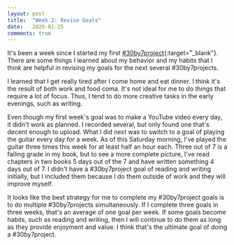 ```yaml
---
layout: post
title:  "Week 2: Revise Goals"
date:   2020-01-25
comments: true
---
```

It's been a week since I started my first [#30by7project][#30by7project]{:target="_blank"}. There are some things I learned about my behavior and my habits that I think are helpful in revising my goals for the next several #30by7projects.

I learned that I get really tired after I come home and eat dinner. I think it's the result of both work and food coma. It's not ideal for me to do things that require a lot of focus. Thus, I tend to do more creative tasks in the early evenings, such as writing.

Even though my first week's goal was to make a YouTube video every day, it didn't work as planned. I recorded several, but only found one that's decent enough to upload. What I did next was to switch to a goal of playing the guitar every day for a week. As of this Saturday morning, I've played the guitar three times this week for at least half an hour each. Three out of 7 is a failing grade in my book, but to see a more complete picture, I've read chapters in two books 5 days out of the 7 and have written something 4 days out of 7. I didn't have a #30by7project goal of reading and writing initially, but I included them because I do them outside of work and they will improve myself.

It looks like the best strategy for me to complete my #30by7project goals is to do multiple #30by7projects simultaneously. If I complete three goals in three weeks, that's an average of one goal per week. If some goals become habits, such as reading and writing, then I will continue to do them as long as they provide enjoyment and value. I think that's the ultimate goal of doing a #30by7project.

[#30by7project]: /2020/01/18/30-by-7-project.html